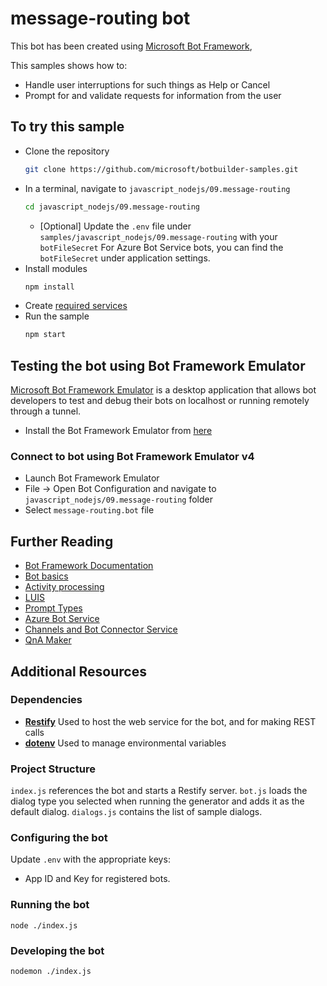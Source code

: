# message-routing bot

This bot has been created using [Microsoft Bot Framework](https://dev.botframework.com),

This samples shows how to:
- Handle user interruptions for such things as Help or Cancel
- Prompt for and validate requests for information from the user

## To try this sample
- Clone the repository
  ```bash
  git clone https://github.com/microsoft/botbuilder-samples.git
  ```
- In a terminal, navigate to `javascript_nodejs/09.message-routing`
  ```bash
  cd javascript_nodejs/09.message-routing
  ```
  - [Optional] Update the `.env` file under `samples/javascript_nodejs/09.message-routing` with your `botFileSecret`
    For Azure Bot Service bots, you can find the `botFileSecret` under application settings.
- Install modules
  ```bash
  npm install
  ```
- Create [required services](./deploymentScripts/DEPLOYMENT.MD)
- Run the sample
  ```bash
  npm start
  ```

## Testing the bot using Bot Framework Emulator
[Microsoft Bot Framework Emulator](https://github.com/microsoft/botframework-emulator) is a desktop application that allows bot developers to test and debug their bots on localhost or running remotely through a tunnel.

- Install the Bot Framework Emulator from [here](https://aka.ms/botframework-emulator)

### Connect to bot using Bot Framework Emulator v4
- Launch Bot Framework Emulator
- File -> Open Bot Configuration and navigate to `javascript_nodejs/09.message-routing` folder
- Select `message-routing.bot` file

## Further Reading
- [Bot Framework Documentation](https://docs.botframework.com)
- [Bot basics](https://docs.microsoft.com/en-us/azure/bot-service/bot-builder-basics?view=azure-bot-service-4.0)
- [Activity processing](https://docs.microsoft.com/en-us/azure/bot-service/bot-builder-concept-activity-processing?view=azure-bot-service-4.0)
- [LUIS](https://luis.ai)
- [Prompt Types](https://docs.microsoft.com/en-us/azure/bot-service/bot-builder-prompts?view=azure-bot-service-4.0&tabs=javascript)
- [Azure Bot Service](https://docs.microsoft.com/en-us/azure/bot-service/bot-service-overview-introduction?view=azure-bot-service-4.0)
- [Channels and Bot Connector Service](https://docs.microsoft.com/en-us/azure/bot-service/bot-concepts?view=azure-bot-service-4.0)
- [QnA Maker](https://qnamaker.ai)


## Additional Resources

### Dependencies

- **[Restify](http://restify.com)** Used to host the web service for the bot, and for making REST calls
- **[dotenv](https://github.com/motdotla/dotenv)** Used to manage environmental variables

### Project Structure

`index.js` references the bot and starts a Restify server. `bot.js` loads the dialog type you selected when running the generator and adds it as the default dialog. `dialogs.js` contains the list of sample dialogs.

### Configuring the bot

Update `.env` with the appropriate keys:

- App ID and Key for registered bots.

### Running the bot

```
node ./index.js
```
### Developing the bot

```
nodemon ./index.js
```




